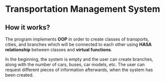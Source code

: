 # Transportation Management System
## How it works?
The program implements **OOP** in order to create classes of transports, cities, and branches which will be connected to each other using **HASA relationship** between classes and **virtual functions**.

In the beginning, the system is empty and the user can create branches, along with the number of cars, buses, car models, etc.
The user can request different pieces of information afterwards, when the system has been created.
